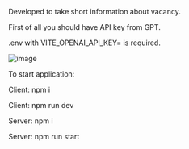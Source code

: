 Developed to take short information about vacancy.


First of all you should have API key from GPT.

.env with VITE_OPENAI_API_KEY= is required.

![image](https://github.com/jesuitdelray/client-server-app-gpt-scraper/assets/124043530/c2b256d2-5b20-47e3-a44a-886382c83f11)


To start application:

Client: npm i

Client: npm run dev

Server: npm i

Server: npm run start

